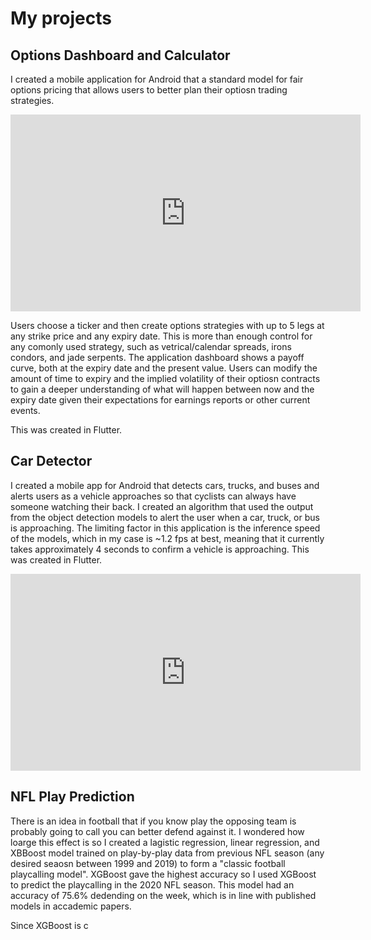 # My projects

## Options Dashboard and Calculator

I created a mobile application for Android that a standard model for fair options pricing that allows users to better plan their optiosn trading strategies.

<center><iframe width="560" height="315" src="https://www.youtube.com/embed/a_CkPDlQ6yg" frameborder="0" allow="accelerometer; autoplay; clipboard-write; encrypted-media; gyroscope; picture-in-picture" allowfullscreen></iframe></center>

Users choose a ticker and then create options strategies with up to 5 legs at any strike price and any expiry date. This is more than enough control for any comonly used strategy, such as vetrical/calendar spreads, irons condors, and jade serpents. The application dashboard shows a payoff curve, both at the expiry date and the present value. Users can modify the amount of time to expiry and the implied volatility of their optiosn contracts to gain a deeper understanding of what will happen between now and the expiry date given their expectations for earnings reports or other current events.

This was created in Flutter.


## Car Detector

I created a mobile app for Android that detects cars, trucks, and buses and alerts users as a vehicle approaches so that cyclists can always have someone watching their back. I created an algorithm that used the output from the object detection models to alert the user when a car, truck, or bus is approaching. The limiting factor in this application is the inference speed of the models, which in my case is ~1.2 fps at best, meaning that it currently takes approximately 4 seconds to confirm a vehicle is approaching. This was created in Flutter.

<center><iframe width="560" height="315" src="https://www.youtube.com/embed/dW_eRqeGQ3w" frameborder="0" allow="accelerometer; autoplay; clipboard-write; encrypted-media; gyroscope; picture-in-picture" allowfullscreen></iframe></center>


## NFL Play Prediction

There is an idea in football that if you know play the opposing team is probably going to call you can better defend against it. I wondered how loarge this effect is so I created a lagistic regression, linear regression, and XBBoost model trained on play-by-play data from previous NFL season (any desired seaosn between 1999 and 2019) to form a "classic football playcalling model". XGBoost gave the highest accuracy so I used XGBoost to predict the playcalling in the 2020 NFL season. This model had an accuracy of 75.6% dedending on the week, which is in line with published models in accademic papers.

Since XGBoost is c
